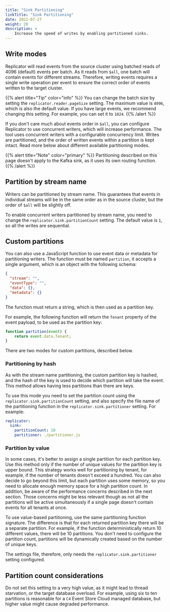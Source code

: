```yaml
---
title: "Sink Partitioning"
linkTitle: "Sink Partitioning"
date: 2021-07-27
weight: 20
description: >
    Increase the speed of writes by enabling partitioned sinks.
---
```


## Write modes

Replicator will read events from the source cluster using batched reads of 4096 (default) events per batch. As it reads from `$all`, one batch will contain events for different streams. Therefore, writing events requires a single write operation per event to ensure the correct order of events written to the target cluster.

{{% alert title="Tip" color="info" %}}
You can change the batch size by setting the `replicator.reader.pageSize` setting. The maximum value is `4096`, which is also the default value. If you have large events, we recommend changing this setting. For example, you can set it to `1024`.
{{% /alert %}}

If you don't care much about events order in `$all`, you can configure Replicator to use concurrent writers, which will increase performance. The tool uses concurrent writers with a configurable concurrency limit. Writes are partitioned, and the order of written events within a partition is kept intact. Read more below about different available partitioning modes.

{{% alert title="Note" color="primary" %}}
Partitioning described on this page doesn't apply to the Kafka sink, as it uses its own routing function.
{{% /alert %}}

## Partition by stream name

Writers can be partitioned by stream name. This guarantees that events in individual streams will be in the same order as in the source cluster, but the order of `$all` will be slightly off.

To enable concurrent writers partitioned by stream name, you need to change the `replicator.sink.partitionCount` setting. The default value is `1`, so all the writes are sequential.

## Custom partitions

You can also use a JavaScript function to use event data or metadata for partitioning writers. The function must be named `partition`, it accepts a single argument, which is an object with the following schema:

```json
{
  "stream": "",
  "eventType": "",
  "data": {},
  "metadata": {}
}
```

The function must return a string, which is then used as a partition key.

For example, the following function will return the `Tenant` property of the event payload, to be used as the partition key:

```js
function partition(event) {
    return event.data.Tenant;
}
```

There are two modes for custom partitions, described below.

### Partitioning by hash

As with the stream name partitioning, the custom partition key is hashed, and the hash of the key is used to decide which partition will take the event. This method allows having less partitions than there are keys.

To use this mode you need to set the partition count using the `replicator.sink.partitionCount` setting, and also specify the file name of the partitioning function in the `replicator.sink.partitioner` setting. For example:

```yaml
replicator:
  sink:
    partitionCount: 10
    partitioner: ./partitioner.js
```

### Partition by value

In some cases, it's better to assign a single partition for each partition key. Use this method only if the number of unique values for the partition key is upper bound. This strategy works well for partitioning by tenant, for example, if the number of tenants doesn't exceed a hundred. You can also decide to go beyond this limit, but each partition uses some memory, so you need to allocate enough memory space for a high partition count. In addition, be aware of the performance concerns described in the next section. Those concerns might be less relevant though as not all the partitions will be active simultaneously if a single page doesn't contain events for all tenants at once.

To use value-based partitioning, use the same partitioning function signature. The difference is that for each returned partition key there will be a separate partition. For example, if the function deterministically return 10 different values, there will be 10 partitions. You don't need to configure the partition count, partitions will be dynamically created based on the number of unique keys.

The settings file, therefore, only needs the `replicator.sink.partitioner` setting configured.

## Partition count considerations

Do not set this setting to a very high value, as it might lead to thread starvation, or the target database overload. For example, using six to ten partitions is reasonable for a `C4` Event Store Cloud managed database, but higher value might cause degraded performance.
